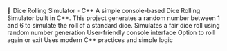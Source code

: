 🎲 Dice Rolling Simulator - C++
A simple console-based Dice Rolling Simulator built in C++. This project generates a random number between 1 and 6 to simulate the roll of a standard dice.
Simulates a fair dice roll using random number generation
User-friendly console interface
Option to roll again or exit
Uses modern C++ practices and simple logic

